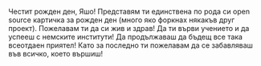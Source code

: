 Честит рожден ден, Яшо!
Представям ти единствена по рода си open source картичка за рожден ден (много яко форкнах някакъв друг проект).
Пожелавам ти да си жив и здрав! Да ти върви учението и да успееш с немските институти! Да продължаваш да бъдещ все така всеотдаен приятел! Като за последно ти пожелавам да се забавляваш във всичко, което вършиш!
